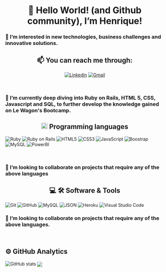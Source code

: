 <h1 align="center">
  👋 Hello World! (and Github community), I’m Henrique!
</h1>

<h3>👀 I’m interested in new technologies, business challenges and innovative solutions.</h3>

<h2 align="center">📫 You can reach me through:</h2>
<p align="center">
  <a href="https://linkedin.com/in/henrique-de-mello-franco/"><img alt="Linkedin" src="https://img.shields.io/badge/LinkedIn-0077B5?style=for-the-badge&logo=linkedin&logoColor=white"></a>
  <a href="mailto:henrique.mf@gmail.com"><img alt="Gmail" src="https://img.shields.io/badge/Gmail-D14836?style=for-the-badge&logo=gmail&logoColor=white"></a>
</p>
<br>

<h3>🤿 I’m currently deep diving into Ruby on Rails, HTML 5, CSS, Javascript and SQL, to further develop the knowledge gained on Le Wagon's Bootcamp.</h3>

<h2 align="center"> <picture> <img src = "https://github.com/7oSkaaa/7oSkaaa/blob/main/Images/Programming_Languages.gif?raw=true" width = 20px>  </picture> Programming languages </h2>

![Ruby](https://img.shields.io/badge/Ruby-CC342D?style=flat-square&logo=ruby&logoColor=white)
![Ruby on Rails](https://img.shields.io/badge/Ruby_on_Rails-CC0000?style=flat-square&logo=ruby-on-rails&logoColor=white)
![HTML5](https://img.shields.io/badge/HTML-E34F26?style=flat-square&logo=HTML5&logoColor=white)
![CSS3](https://img.shields.io/badge/CSS-1572B6?style=flat-square&logo=CSS3&logoColor=white)
![JavaScript](https://img.shields.io/badge/JavaScript-F7DF1E?style=flat-square&logo=JavaScript&logoColor=white)
![Boostrap](https://img.shields.io/badge/Bootstrap-563D7C?style=flat-square&logo=bootstrap&logoColor=white)
![MySQL](https://img.shields.io/badge/MySQL-4479A1?style=flat-square&logo=MySQL&logoColor=white)
![PowerBI](https://img.shields.io/badge/PowerBI-F2C811?style=flat-square&logo=PowerBI&logoColor=white)

<br>

<h3>🤝 I’m looking to collaborate on projects that require any of the above languages </h3>

<h2 align="center">💻 🛠️ Software & Tools </h2>

![Git](https://img.shields.io/badge/Git-F05032?style=flat-square&logo=Git&logoColor=white)
![GitHub](https://img.shields.io/badge/GitHub-181717?style=flat-square&logo=GitHub&logoColor=white)
![MySQL](https://img.shields.io/badge/MySQL-4479A1?style=flat-square&logo=MySQL&logoColor=white)
![JSON](https://img.shields.io/badge/JSON-000000?style=flat-square&logo=JSON&logoColor=white)
![Heroku](https://img.shields.io/badge/Heroku-430098?style=flat-square&logo=heroku&logoColor=white)
![Visual Studio Code](https://img.shields.io/badge/Visual_Studio_Code-007ACC?style=flat-square&logo=Visual-Studio-Code&logoColor=white)

<h3>🤝 I’m looking to collaborate on projects that require any of the above languages.</h3>

<br> 

<h2>⚙️ GitHub Analytics</h2>

![GitHub stats](https://github-readme-stats.vercel.app/api?username=Henrique-mf&theme=gotham&show_icons=true&count_private=true&hide_title=true&hide_border=true)
  <img  align="center"  src="https://github-readme-stats.anuraghazra1.vercel.app/api/top-langs/?username=Henrique-mf&theme=dark&hide_border=false&no-bg=true&no-frame=true&langs_count=7"/>
<!---
Henrique-mf/Henrique-mf is a ✨ special ✨ repository because its `README.md` (this file) appears on your GitHub profile.
You can click the Preview link to take a look at your changes.
--->
